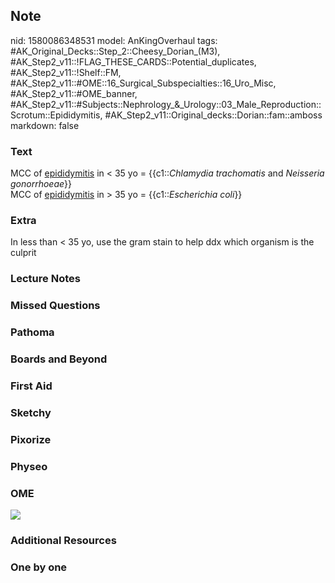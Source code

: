 ## Note
nid: 1580086348531
model: AnKingOverhaul
tags: #AK_Original_Decks::Step_2::Cheesy_Dorian_(M3), #AK_Step2_v11::!FLAG_THESE_CARDS::Potential_duplicates, #AK_Step2_v11::!Shelf::FM, #AK_Step2_v11::#OME::16_Surgical_Subspecialties::16_Uro_Misc, #AK_Step2_v11::#OME_banner, #AK_Step2_v11::#Subjects::Nephrology_&_Urology::03_Male_Reproduction::Scrotum::Epididymitis, #AK_Step2_v11::Original_decks::Dorian::fam::amboss
markdown: false

### Text
<div>
  MCC of <u>epididymitis</u> in < 35 yo = {{c1::<i>Chlamydia
  trachomatis</i> and <i>Neisseria gonorrhoeae</i>}}
</div>
<div>
  <span style="font-style: normal;">MCC of <u>epididymitis</u> in
  > 35 yo =</span> {{c1::<i>Escherichia coli</i>}}
</div>

### Extra
In less than < 35 yo, use the gram stain to help ddx which organism is the culprit

### Lecture Notes


### Missed Questions


### Pathoma


### Boards and Beyond


### First Aid


### Sketchy


### Pixorize


### Physeo


### OME
<div class="ome-widget">
  <a href="https://onlinemeded.org?ref=anki"><img src=
  "_OME_AnkiFlashcards_General_7.png"></a>
</div>

### Additional Resources


### One by one

